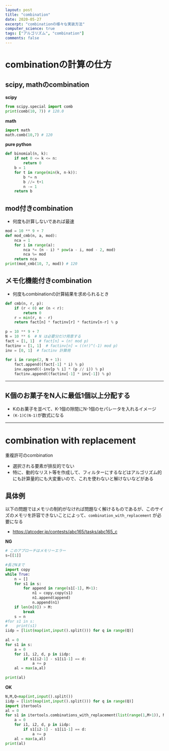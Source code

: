 ```yaml
---
layout: post
title: "combination"
date: 2020-05-27
excerpt: "combinationの様々な実装方法"
computer_science: true
tags: ["アルゴリズム", "combination"]
comments: false
---
```


# combinationの計算の仕方

## scipy, mathのcombination

**scipy**  

```python
from scipy.special import comb
print(comb(10, 7)) # 120.0
```

**math**  

```python
import math
math.comb(10,7) # 120
```

**pure python**  
```python
def binomial(n, k):
    if not 0 <= k <= n:
        return 0
    b = 1
    for t in range(min(k, n-k)):
        b *= n
        b //= t+1
        n -= 1
    return b
```

## mod付きcombination
 - 何度も計算しないであれば最速  

```python
mod = 10 ** 9 + 7
def mod_cmb(n, a, mod):
    nca = 1
    for i in range(a):
        nca *= (n - i) * pow(a - i, mod - 2, mod)
        nca %= mod
    return nca
print(mod_cmb(10, 7, mod)) # 120
```

## メモ化機能付きcombination
 - 何度もcombinationの計算結果を求められるとき

```python
def cmb(n, r, p):
    if (r < 0) or (n < r):
        return 0
    r = min(r, n - r)
    return fact[n] * factinv[r] * factinv[n-r] % p
 
p = 10 ** 9 + 7
N = 10 ** 6  # N は必要分だけ用意する
fact = [1, 1]  # fact[n] = (n! mod p)
factinv = [1, 1]  # factinv[n] = ((n!)^(-1) mod p)
inv = [0, 1]  # factinv 計算用
 
for i in range(2, N + 1):
    fact.append((fact[-1] * i) % p)
    inv.append((-inv[p % i] * (p // i)) % p)
    factinv.append((factinv[-1] * inv[-1]) % p)
```

---

## K個のお菓子をN人に最低1個以上分配する
 - Kのお菓子を並べて、K-1個の隙間にN-1個のセパレータを入れるイメージ
 - `(K-1)C(N-1)`が数式になる

---

# combination with replacement
重複許可のcombination
 - 選択される要素が排反的でない
 - 特に、動的なリスト等を作成して、フィルターにするなどはアルゴリズム的にも計算量的にも大変重いので、これを使わないと解けないなどがある

## 具体例

以下の問題ではメモリの制約がなければ問題なく解けるものであるが、このサイズのメモリを許容できないことによって、`combination_with_replacement` が必要になる
 - https://atcoder.jp/contests/abc165/tasks/abc165_c

**NG** 

```python
# このアプローチはメモリーエラー
s=[[1]]
 
#長さNまで
import copy
while True:
    n = []
    for s1 in s:
        for append in range(s1[-1], M+1):
            n1 = copy.copy(s1)
            n1.append(append)
            n.append(n1)
    if len(n[0]) > M:
        break
    s = n
#for s1 in s:
#    print(s1)
iidp = [list(map(int,input().split())) for q in range(Q)]
 
al = 0
for s1 in s:
    a = 0
    for i1, i2, d, p in iidp:
        if s1[i2-1] - s1[i1-1] == d:
            a += p
    al = max(a,al)
 
print(al)
```

**OK**  
```python
N,M,Q=map(int,input().split())
iidp = [list(map(int,input().split())) for q in range(Q)]
import itertools
al = 0
for s1 in itertools.combinations_with_replacement(list(range(1,M+1)), N):
    a = 0
    for i1, i2, d, p in iidp:
        if s1[i2-1] - s1[i1-1] == d:
            a += p
    al = max(a,al)
print(al)
```
